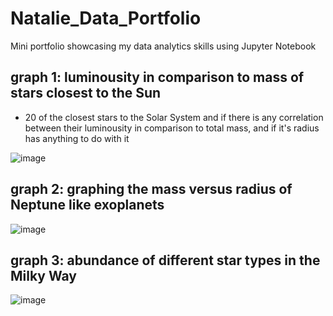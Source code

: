 

# Natalie_Data_Portfolio
Mini portfolio showcasing my data analytics skills using Jupyter Notebook


## graph 1: luminousity in comparison to mass of stars closest to the Sun
- 20 of the closest stars to the Solar System and if there is any correlation between their luminousity in comparison to total mass, and if it's radius has anything to do with it

![image](https://user-images.githubusercontent.com/80276798/111058823-f3091280-8445-11eb-84b0-c0240e1689e7.png)



## graph 2: graphing the mass versus radius of Neptune like exoplanets

![image](https://user-images.githubusercontent.com/80276798/110668767-827d9f80-8180-11eb-8662-6f2cd736a290.png)



## graph 3: abundance of different star types in the Milky Way

![image](https://user-images.githubusercontent.com/80276798/111052616-34cb9600-8411-11eb-88e9-c9f29729aab2.png)




